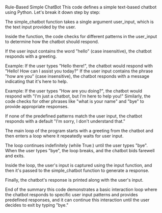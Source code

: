 Rule-Based Simple ChatBot
This code defines a simple text-based chatbot using Python. Let's break it down step by step:

The simple_chatbot function takes a single argument user_input, which is the text input provided by the user.

Inside the function, the code checks for different patterns in the user_input to determine how the chatbot should respond.

If the user input contains the word "hello" (case insensitive), the chatbot responds with a greeting.

Example: If the user types "Hello there!", the chatbot would respond with "Hello! How can I assist you today?"
If the user input contains the phrase "how are you" (case insensitive), the chatbot responds with a message indicating that it's here to help.

Example: If the user types "How are you doing?", the chatbot would respond with "I'm just a chatbot, but I'm here to help you!"
Similarly, the code checks for other phrases like "what is your name" and "bye" to provide appropriate responses.

If none of the predefined patterns match the user input, the chatbot responds with a default "I'm sorry, I don't understand that."

The main loop of the program starts with a greeting from the chatbot and then enters a loop where it repeatedly waits for user input.

The loop continues indefinitely (while True:) until the user types "bye". When the user types "bye", the loop breaks, and the chatbot bids farewell and exits.

Inside the loop, the user's input is captured using the input function, and then it's passed to the simple_chatbot function to generate a response.

Finally, the chatbot's response is printed along with the user's input.

End of the summary this code demonstrates a basic interaction loop where the chatbot responds to specific user input patterns and provides predefined responses, and it can continue this interaction until the user decides to exit by typing "bye."

